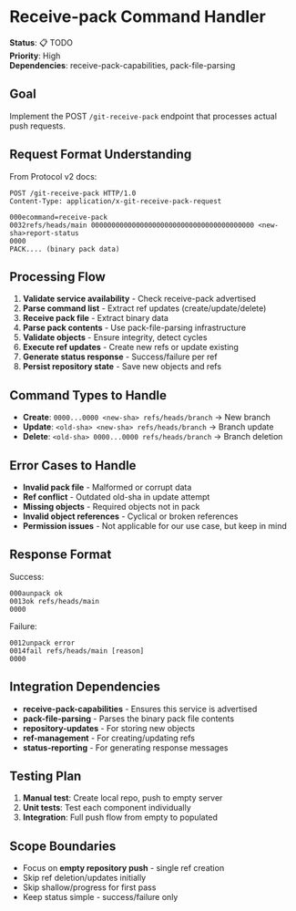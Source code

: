 # Receive-pack Command Handler
**Status**: 📋 TODO  
**Priority**: High  
**Dependencies**: receive-pack-capabilities, pack-file-parsing

## Goal
Implement the POST `/git-receive-pack` endpoint that processes actual push requests.

## Request Format Understanding
From Protocol v2 docs:

```
POST /git-receive-pack HTTP/1.0
Content-Type: application/x-git-receive-pack-request

000ecommand=receive-pack
0032refs/heads/main 0000000000000000000000000000000000000000 <new-sha> report-status
0000
PACK.... (binary pack data)
```

## Processing Flow
1. **Validate service availability** - Check receive-pack advertised
2. **Parse command list** - Extract ref updates (create/update/delete)
3. **Receive pack file** - Extract binary data
4. **Parse pack contents** - Use pack-file-parsing infrastructure
5. **Validate objects** - Ensure integrity, detect cycles
6. **Execute ref updates** - Create new refs or update existing
7. **Generate status response** - Success/failure per ref
8. **Persist repository state** - Save new objects and refs

## Command Types to Handle
- **Create**: `0000...0000 <new-sha> refs/heads/branch` → New branch
- **Update**: `<old-sha> <new-sha> refs/heads/branch` → Branch update
- **Delete**: `<old-sha> 0000...0000 refs/heads/branch` → Branch deletion

## Error Cases to Handle
- **Invalid pack file** - Malformed or corrupt data
- **Ref conflict** - Outdated old-sha in update attempt
- **Missing objects** - Required objects not in pack
- **Invalid object references** - Cyclical or broken references
- **Permission issues** - Not applicable for our use case, but keep in mind

## Response Format
Success:
```
000aunpack ok
0013ok refs/heads/main
0000
```

Failure:
```
0012unpack error
0014fail refs/heads/main [reason]
0000
```

## Integration Dependencies
- **receive-pack-capabilities** - Ensures this service is advertised
- **pack-file-parsing** - Parses the binary pack file contents
- **repository-updates** - For storing new objects
- **ref-management** - For creating/updating refs
- **status-reporting** - For generating response messages

## Testing Plan
1. **Manual test**: Create local repo, push to empty server
2. **Unit tests**: Test each component individually
3. **Integration**: Full push flow from empty to populated

## Scope Boundaries
- Focus on **empty repository push** - single ref creation
- Skip ref deletion/updates initially
- Skip shallow/progress for first pass
- Keep status simple - success/failure only